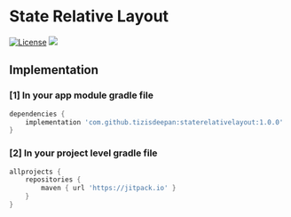 # State Relative Layout
[![License](https://img.shields.io/badge/license-Apache%202-4EB1BA.svg?style=flat-square)](https://www.apache.org/licenses/LICENSE-2.0.html)
[![](https://jitpack.io/v/tizisdeepan/staterelativelayout.svg)](https://jitpack.io/#tizisdeepan/staterelativelayout)

## Implementation
### [1] In your app module gradle file
```gradle
dependencies {
    implementation 'com.github.tizisdeepan:staterelativelayout:1.0.0'
}
```
### [2] In your project level gradle file
```gradle
allprojects {
    repositories {
        maven { url 'https://jitpack.io' }
    }
}
```
